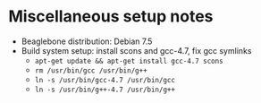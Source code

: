# Miscellaneous setup notes
* Beaglebone distribution: Debian 7.5
* Build system setup: install scons and gcc-4.7, fix gcc symlinks
    * `apt-get update && apt-get install gcc-4.7 scons`
    * `rm /usr/bin/gcc /usr/bin/g++`
    * `ln -s /usr/bin/gcc-4.7 /usr/bin/gcc`
    * `ln -s /usr/bin/g++-4.7 /usr/bin/g++`
